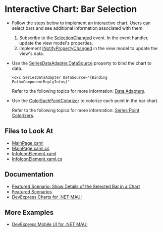 # Interactive Chart: Bar Selection

* Follow the steps below to implement an interactive chart. Users can select bars and see additional information associated with them.
  1. Subscribe to the [SelectionChanged](https://docs.devexpress.com/MAUI/DevExpress.Maui.Charts.ChartBaseView.SelectionChanged) event. In the event handler, update the view model's properties.
  2. Implement [INotifyPropertyChanged](https://learn.microsoft.com/en-us/dotnet/api/system.componentmodel.inotifypropertychanged?view=net-7.0) in the view model to update the view's data.
* Use the [SeriesDataAdapter.DataSource](https://docs.devexpress.com/MAUI/DevExpress.Maui.Charts.DataSourceAdapterBase.DataSource) property to bind the chart to data. 

    ```<dxc:SeriesDataAdapter DataSource="{Binding Path=ComponentReplyInfos}"```
    
    Refer to the following topics for more information: [Data Adapters](https://docs.devexpress.com/MAUI/403336/charts/data-adapters).
    
* Use the [ColorEachPointColorizer](https://docs.devexpress.com/MAUI/DevExpress.Maui.Charts.ColorEachPointColorizer?p=netframework) to colorize each point in the bar chart. 

    Refer to the following topics for more information: [Series Point Colorizers](https://docs.devexpress.com/MAUI/403339/charts/series-point-colorizers).


## Files to Look At

* [MainPage.xaml](MainPage.xaml)
* [MainPage.xaml.cs](MainPage.xaml.cs)
* [InfoIconElement.xaml](InfoIconElement.xaml)
* [InfoIconElement.xaml.cs](InfoIconElement.xaml.cs)

## Documentation

* [Featured Scenario: Show Details of the Selected Bar in a Chart](https://docs.devexpress.com/MAUI/404470)
* [Featured Scenarios](https://docs.devexpress.com/MAUI/404291)
* [DevExpress Charts for .NET MAUI](https://docs.devexpress.com/MAUI/403300)

## More Examples

* [DevExpress Mobile UI for .NET MAUI](https://github.com/DevExpress-Examples/maui-demo-app/)
